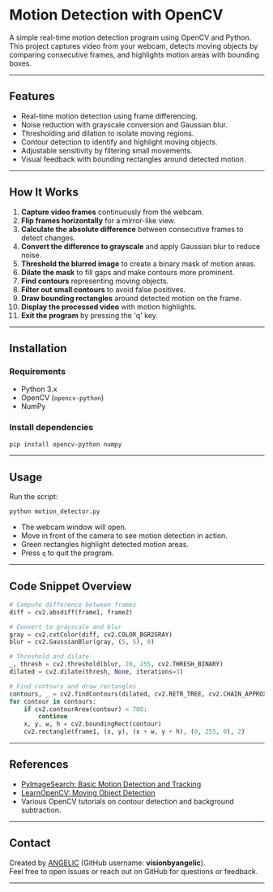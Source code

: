 # Motion Detection with OpenCV

A simple real-time motion detection program using OpenCV and Python. This project captures video from your webcam, detects moving objects by comparing consecutive frames, and highlights motion areas with bounding boxes.

---

## Features

- Real-time motion detection using frame differencing.
- Noise reduction with grayscale conversion and Gaussian blur.
- Thresholding and dilation to isolate moving regions.
- Contour detection to identify and highlight moving objects.
- Adjustable sensitivity by filtering small movements.
- Visual feedback with bounding rectangles around detected motion.

---

## How It Works

1. **Capture video frames** continuously from the webcam.
2. **Flip frames horizontally** for a mirror-like view.
3. **Calculate the absolute difference** between consecutive frames to detect changes.
4. **Convert the difference to grayscale** and apply Gaussian blur to reduce noise.
5. **Threshold the blurred image** to create a binary mask of motion areas.
6. **Dilate the mask** to fill gaps and make contours more prominent.
7. **Find contours** representing moving objects.
8. **Filter out small contours** to avoid false positives.
9. **Draw bounding rectangles** around detected motion on the frame.
10. **Display the processed video** with motion highlights.
11. **Exit the program** by pressing the 'q' key.

---

## Installation

### Requirements

- Python 3.x
- OpenCV (`opencv-python`)
- NumPy

### Install dependencies

```bash
pip install opencv-python numpy
```

---

## Usage

Run the script:

```bash
python motion_detector.py
```

- The webcam window will open.
- Move in front of the camera to see motion detection in action.
- Green rectangles highlight detected motion areas.
- Press `q` to quit the program.

---

## Code Snippet Overview

```python
# Compute difference between frames
diff = cv2.absdiff(frame1, frame2)

# Convert to grayscale and blur
gray = cv2.cvtColor(diff, cv2.COLOR_BGR2GRAY)
blur = cv2.GaussianBlur(gray, (5, 5), 0)

# Threshold and dilate
_, thresh = cv2.threshold(blur, 20, 255, cv2.THRESH_BINARY)
dilated = cv2.dilate(thresh, None, iterations=3)

# Find contours and draw rectangles
contours, _ = cv2.findContours(dilated, cv2.RETR_TREE, cv2.CHAIN_APPROX_SIMPLE)
for contour in contours:
    if cv2.contourArea(contour) < 700:
        continue
    x, y, w, h = cv2.boundingRect(contour)
    cv2.rectangle(frame1, (x, y), (x + w, y + h), (0, 255, 0), 2)
```

---

## References

- [PyImageSearch: Basic Motion Detection and Tracking](https://pyimagesearch.com/2015/05/25/basic-motion-detection-and-tracking-with-python-and-opencv/)
- [LearnOpenCV: Moving Object Detection](https://learnopencv.com/moving-object-detection-with-opencv/)
- Various OpenCV tutorials on contour detection and background subtraction.

---

## Contact

Created by [ANGELIC](https://github.com/visionbyangelic) (GitHub username: **visionbyangelic**).  
Feel free to open issues or reach out on GitHub for questions or feedback.

---
